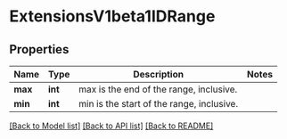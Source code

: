 # ExtensionsV1beta1IDRange

## Properties
Name | Type | Description | Notes
------------ | ------------- | ------------- | -------------
**max** | **int** | max is the end of the range, inclusive. | 
**min** | **int** | min is the start of the range, inclusive. | 

[[Back to Model list]](../README.md#documentation-for-models) [[Back to API list]](../README.md#documentation-for-api-endpoints) [[Back to README]](../README.md)


